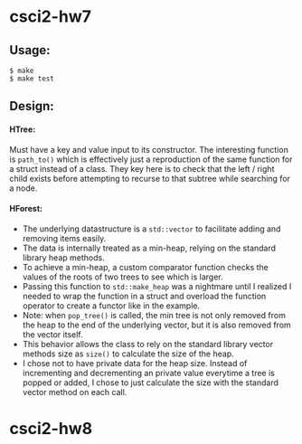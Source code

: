 # csci2-hw7

## Usage:
```
$ make
$ make test
```

## Design:

#### HTree: 
Must have a key and value input to its constructor. The interesting function is ```path_to()``` which is effectively just a reproduction of the same function for a struct instead of a class. They key here is to check that the left / right child exists before attempting to recurse to that subtree while searching for a node.

#### HForest:
+ The underlying datastructure is a ```std::vector``` to facilitate adding and removing items easily.
+ The data is internally treated as a min-heap, relying on the standard library heap methods.
+ To achieve a min-heap, a custom comparator function checks the values of the roots of two trees to see which is larger.
+ Passing this function to ```std::make_heap``` was a nightmare until I realized I needed to wrap the function in a struct and overload the function operator to create a functor like in the example.
+ Note: when ```pop_tree()``` is called, the min tree is not only removed from the heap to the end of the underlying vector, but it is also removed from the vector itself.
+ This behavior allows the class to rely on the standard library vector methods size as ```size()``` to calculate the size of the heap.
+ I chose not to have private data for the heap size. Instead of incrementing and decrementing an private value everytime a tree is popped or added, I chose to just calculate the size with the standard vector method on each call.
# csci2-hw8
